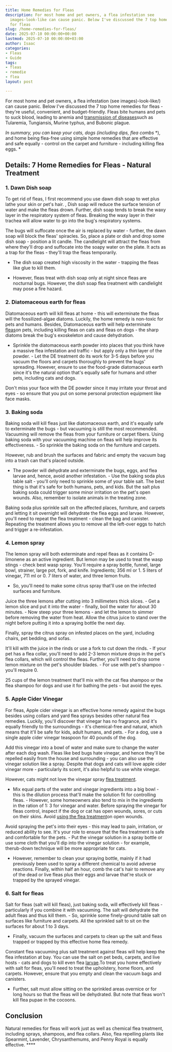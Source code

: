```yaml
---
title: Home Remedies for Fleas
description: For most home and pet owners, a flea infestation see 
  images-look-like can cause panic. Below I've discussed the 7 top home remedies
  for fleas
slug: /home-remedies-for-fleas/
date: 2025-07-10 00:00:00+00:00
lastmod: 2025-07-10 00:00:00+03:00
author: Isaac
categories:
- Fleas
- Guide
tags:
- fleas
- remedie
- flea
layout: post

---
```

For most home and pet owners, a flea infestation (see images)-look-like/) can cause panic. Below I've discussed the 7 top home remedies for fleas - they're useful, convenient, and budget-friendly. Fleas bite humans and pets to suck blood, leading to anemia and [transmission of diseases](https://www.petmd.com/dog/parasites/4-surprising-[flea](https://pestpolicy.com/best-flea-carpet-powder/)-diseases-you-need-know)such as Tularemia, Tungiansis, Murine typhus, and Bubonic plague.

*In summary, you can keep your cats, dogs (including dips, flea combs* *), and home being flea-free using simple home remedies that are effective and safe equally - control on the carpet and furniture - including killing flea eggs. *

##  Details: 7 Home Remedies for Fleas - Natural Treatment

###  1. Dawn Dish soap

To get rid of fleas, I first recommend you use dawn dish soap to wet plus lathe your skin or pet's hair. , Dish soap will reduce the surface tension of water and make the fleas drown. Further, dish soap tends to break the waxy layer in the respiratory system of fleas. Breaking the waxy layer in their trachea will allow water to go into the bug's respiratory systems.

The bugs will suffocate once the air is replaced by water - further, the dawn soap will block the fleas' spiracles. So, place a plate or dish and drop some dish soap - position a lit candle. The candlelight will attract the fleas from where they'll drop and suffocate into the soapy water on the plate. It acts as a trap for the fleas - they'll trap the fleas temporarily.

- The dish soap created high viscosity in the water - trapping the fleas like glue to kill them.

- However, fleas treat with dish soap only at night since fleas are nocturnal bugs. However, the dish soap flea treatment with candlelight may pose a fire hazard.

###  2. Diatomaceous earth for fleas

Diatomaceous earth will kill fleas at home - this will exterminate the fleas will the fossilized-algae diatoms. Luckily, the home remedy is non-toxic for pets and humans. Besides, Diatomaceous earth will help exterminate [fleas](https://entomology.ca.uky.edu/ef602)on pets, including killing fleas on cats and fleas on dogs - the sharp diatoms break the bug's exoskeleton and cause dehydration.

- Sprinkle the diatomaceous earth powder into places that you think have a massive flea infestation and traffic - but apply only a thin layer of the powder. - Let the DE treatment do its work for 3-5 days before you vacuum the floors and carpets thoroughly to prevent the bugs' spreading. However, ensure to use the food-grade diatomaceous earth since it's the natural option that's equally safe for humans and other pets, including cats and dogs.

Don't miss your face with the DE powder since it may irritate your throat and eyes - so ensure that you put on some personal protection equipment like face masks.

###  3. Baking soda

Baking soda will kill fleas just like diatomaceous earth, and it's equally safe to exterminate the bugs - but vacuuming is still the most recommended. Vacuuming will remove the fleas from your furniture or carpet fibers. Using baking soda with your vacuuming machine on fleas will help improve its effectiveness. - So sprinkle the baking soda on the furniture and carpets.

However, rub and brush the surfaces and fabric and empty the vacuum bag into a trash can that's placed outside.

- The powder will dehydrate and exterminate the bugs, eggs, and flea larvae and, hence, avoid another infestation. - Use the baking soda plus table salt - you'll only need to sprinkle some of your table salt. The best thing is that it's safe for both humans, pets, and kids. But the salt plus baking soda could trigger some minor irritation on the pet's open wounds. Also, remember to isolate animals in the treating zone.

Baking soda plus sprinkle salt on the affected places, furniture, and carpets and letting it sit overnight will dehydrate the flea eggs and larvae. However, you'll need to repeat the flea treatment - clean the bag and canister. Repeating the treatment allows you to remove all the left-over eggs to hatch and trigger a re-infestation.

###  4. Lemon spray

The lemon spray will both exterminate and repel fleas as it contains D-limonene as an active ingredient. But lemon may be used to treat the wasp stings - check best wasp spray. You'll require a spray bottle, funnel, large bowl, strainer, large pot, fork, and knife. Ingredients; 356 ml or 1. 5 liters of vinegar, 711 ml or 0. 7 liters of water, and three lemon fruits.

- So, you'll need to make some citrus spray that'll use on the infected surfaces and furniture.

Juice the three lemons after cutting into 3 millimeters thick slices. - Get a lemon slice and put it into the water - finally, boil the water for about 30 minutes. - Now steep your three lemons - and let the lemon to simmer before removing the water from heat. Allow the citrus juice to stand over the night before putting it into a spraying bottle the next day.

Finally, spray the citrus spray on infested places on the yard, including chairs, pet bedding, and sofas.

It'll kill with the juice in the rinds or use a fork to cut down the rinds. - If your pet has a flea collar, you'll need to add 2-3 lemon mixture drops in the pet's flea collars, which will control the fleas. Further, you'll need to drop some lemon mixture on the pet's shoulder blades. - For use with pet's shampoo - you'll require 0.

25 cups of the lemon treatment that'll mix with the cat flea shampoo or the flea shampoo for dogs and use it for bathing the pets - but avoid the eyes.

###  5. Apple Cider Vinegar

For fleas, Apple cider vinegar is an effective home remedy against the bugs besides using collars and yard flea sprays besides other natural flea remedies. Luckily, you'll discover that vinegar has no fragrance, and it's equally friendly to the surroundings - it's chemical-free and natural, which means that it'll be safe for kids, adult humans, and pets. - For a dog, use a single apple cider vinegar teaspoon for 40 pounds of the dog.

Add this vinegar into a bowl of water and make sure to change the water after each dog wash. Fleas like bed bugs hate vinegar, and hence they'll be repelled easily from the house and surrounding - you can also use the vinegar solution like a spray. Despite that dogs and cats will love apple cider vinegar more - particularly its scent, it's also helpful to use white vinegar.

However, cats might not love the vinegar spray [flea treatment](https://pestpolicy.com/best-flea-treatment-for-puppies/).

- Mix equal parts of the water and vinegar ingredients into a big bowl - this is the dilution process that'll make the solution fit for controlling fleas. - However, some homeowners also tend to mix in the ingredients in the ration of 1: 3 for vinegar and water. Before spraying the vinegar for fleas control, inspect if the dog or cat has open wounds, sores, or cuts on their skins. Avoid [using the flea treatment](https://pestpolicy.com/best-flea-treatment-for-kittens/)on open wounds.

Avoid spraying the pet's into their eyes - this may lead to pain, irritation, or reduced ability to see. It's your role to ensure that the flea treatment is safe and comfortable for the pets. - Put the vinegar solution in a spray bottle or use some cloth that you'll dip into the vinegar solution - for example, therub-down technique will be more appropriate for cats.

- However, remember to clean your spraying bottle, mainly if it had previously been used to spray a different chemical to avoid adverse reactions. Finally, within half an hour, comb the cat's hair to remove any of the dead or live fleas plus their eggs and larvae that're stuck or trapped by the sprayed vinegar.

###  6. Salt for fleas

Salt for fleas (salt will kill fleas), just baking soda, will effectively kill fleas - particularly if you combine it with vacuuming. The salt will dehydrate the adult fleas and thus kill them. - So, sprinkle some finely-ground table salt on surfaces like furniture and carpets. All the sprinkled salt to sit on the surfaces for about 1 to 3 days.

- Finally, vacuum the surfaces and carpets to clean up the salt and fleas trapped or trapped by this effective home flea remedy.

Constant flea vacuuming plus salt treatment against fleas will help keep the flea infestation at bay. You can use the salt on pet beds, carpets, and live hosts - cats and dogs to kill even flea [larvae](https://pestpolicy.com/what-do-flea-larvae-eat/).To treat you home effectively with salt for fleas, you'll need to treat the upholstery, home floors, and carpets. However, ensure that you empty and clean the vacuum bags and canisters.

- Further, salt must allow sitting on the sprinkled areas overnice or for long hours so that the fleas will be dehydrated. But note that fleas won't kill flea pupae in the cocoons.

##  Conclusion

Natural remedies for fleas will work just as well as chemical flea treatment, including sprays, shampoos, and flea collars. Also, flea repelling plants like Spearmint, Lavender, Chrysanthemums, and Penny Royal is equally effective. ****
